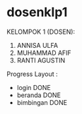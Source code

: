 # dosenklp1

KELOMPOK 1 (DOSEN):
1. ANNISA ULFA
2. MUHAMMAD AFIF
3. RANTI AGUSTIN

Progress Layout : 
- login DONE
- beranda DONE
- bimbingan DONE
